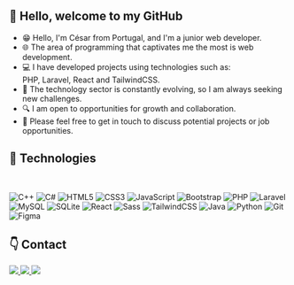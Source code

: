 ## 👋 Hello, welcome to my GitHub 

- 😁 Hello, I'm César from Portugal, and I'm a junior web developer.
- 🌐 The area of programming that captivates me the most is web development.
- 💻 I have developed projects using technologies such as:<br>PHP, Laravel, React and TailwindCSS.
- 🚀 The technology sector is constantly evolving, so I am always seeking new challenges.
- 🔍 I am open to opportunities for growth and collaboration.
- 📩 Please feel free to get in touch to discuss potential projects or job opportunities. 




## 💪 Technologies
<div style="display: inline_block"><br>
  
  ![C++](https://img.shields.io/badge/C++-00599C?style=for-the-badge&logo=cplusplus&logoColor=white)
  ![C#](https://img.shields.io/badge/C%23-239120?style=for-the-badge&logo=csharp&logoColor=white)
  ![HTML5](https://img.shields.io/badge/HTML5-E34F26?style=for-the-badge&logo=html5&logoColor=white)
  ![CSS3](https://img.shields.io/badge/CSS3-1572B6?style=for-the-badge&logo=css3&logoColor=white)
  ![JavaScript](https://img.shields.io/badge/JavaScript-F7DF1E?style=for-the-badge&logo=javascript&logoColor=black)
  ![Bootstrap](https://img.shields.io/badge/Bootstrap-563D7C?style=for-the-badge&logo=bootstrap&logoColor=white)
  ![PHP](https://img.shields.io/badge/PHP-777BB4?style=for-the-badge&logo=php&logoColor=white)
  ![Laravel](https://img.shields.io/badge/Laravel-FF2D20?style=for-the-badge&logo=laravel&logoColor=white)
  ![MySQL](https://img.shields.io/badge/MySQL-4479A1?style=for-the-badge&logo=mysql&logoColor=white)
  ![SQLite](https://img.shields.io/badge/SQLite-003B57?style=for-the-badge&logo=sqlite&logoColor=white)
  ![React](https://img.shields.io/badge/React-20232A?style=for-the-badge&logo=react&logoColor=61DAFB)
  ![Sass](https://img.shields.io/badge/Sass-CC6699?style=for-the-badge&logo=sass&logoColor=white)
  ![TailwindCSS](https://img.shields.io/badge/TailwindCSS-38B2AC?style=for-the-badge&logo=tailwind-css&logoColor=white)
  ![Java](https://img.shields.io/badge/Java-007396?style=for-the-badge&logo=java&logoColor=white)
  ![Python](https://img.shields.io/badge/Python-3776AB?style=for-the-badge&logo=python&logoColor=white)
  ![Git](https://img.shields.io/badge/Git-F05033?style=for-the-badge&logo=git&logoColor=white)
  ![Figma](https://img.shields.io/badge/Figma-F24E1E?style=for-the-badge&logo=figma&logoColor=white)

</div>


  
## 👇 Contact
<div> 
  <a href="mailto:cesardaniel.contacto@gmail.com">
    <img src="https://img.shields.io/badge/Email-D14836?style=for-the-badge&logo=gmail&logoColor=white" target="_blank">
  </a>
  <a href="https://www.linkedin.com/in/cesar-daniel15/">
    <img src="https://img.shields.io/badge/LinkedIn-0077B5?style=for-the-badge&logo=linkedin&logoColor=white" target="_blank">
  </a>
  <a href="https://discord.com/users/543916819292094506">
    <img src="https://img.shields.io/badge/Discord-5865F2?style=for-the-badge&logo=discord&logoColor=white" target="_blank">
  </a>
</div>


